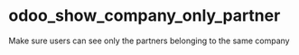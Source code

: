 # odoo_show_company_only_partner
Make sure users can see only the partners belonging to the same company
